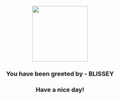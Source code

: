 <p align="center">
            <img src="https://raw.githubusercontent.com/PokeAPI/sprites/master/sprites/pokemon/242.png" width="150" height="150">
          </p>
          <h3 align="center">You have been greeted by - <b>BLISSEY</b></h3>
          <h3 align="center">Have a nice day!</h3>

